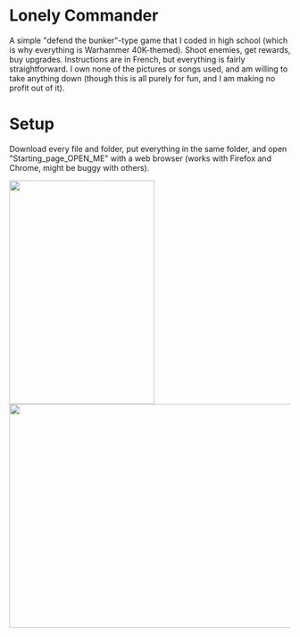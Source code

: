 # Lonely Commander
A simple "defend the bunker"-type game that I coded in high school (which is why everything is Warhammer 40K-themed). Shoot enemies, get rewards, buy upgrades.
Instructions are in French, but everything is fairly straightforward.
I own none of the pictures or songs used, and am willing to take anything down (though this is all purely for fun, and I am making no profit out of it).

# Setup
Download every file and folder, put everything in the same folder, and open "Starting_page_OPEN_ME" with a web browser (works with Firefox and Chrome, might be buggy with others).


<img src="https://user-images.githubusercontent.com/71833961/119854034-a099a700-bf08-11eb-8e21-bd4322ecf386.jpeg" width="260" height="400"><img src="https://user-images.githubusercontent.com/71833961/119853626-47ca0e80-bf08-11eb-9cc3-1ddc325c6582.png" width="560" height="400"> 
